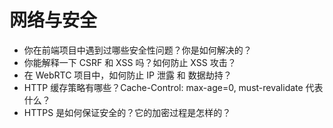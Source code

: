 # 网络与安全

- 你在前端项目中遇到过哪些安全性问题？你是如何解决的？
- 你能解释一下 CSRF 和 XSS 吗？如何防止 XSS 攻击？
- 在 WebRTC 项目中，如何防止 IP 泄露 和 数据劫持？
- HTTP 缓存策略有哪些？Cache-Control: max-age=0, must-revalidate 代表什么？
- HTTPS 是如何保证安全的？它的加密过程是怎样的？
